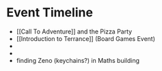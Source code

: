 # Event Timeline
- [[Call To Adventure]] and the Pizza Party
- [[Introduction to Terrance]] (Board Games Event)
- 
- 
- finding Zeno (keychains?) in Maths building
